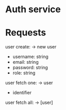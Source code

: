 # Auth service

# Requests

user create: -> new user
- username: string
- email: string
- password: string
- role: string

user fetch one: -> user
- identifier

user fetch all: -> [user]
